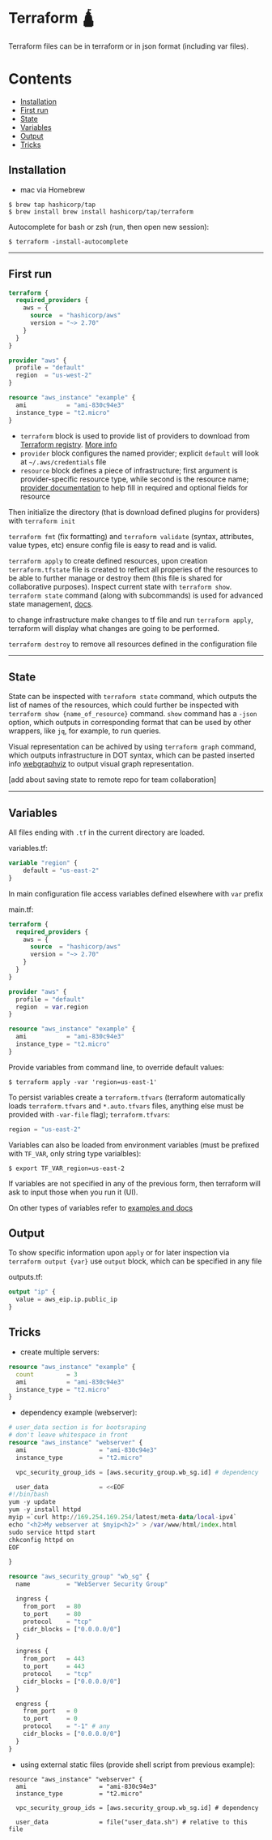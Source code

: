 # Terraform 🛕

Terraform files can be in terraform or in json format (including var files).

# Contents

+ [Installation](#installation)
+ [First run](#first-run)
+ [State](#state)
+ [Variables](#variables)
+ [Output](#output)
+ [Tricks](#tricks)

## Installation

+ mac via Homebrew
```shell
$ brew tap hashicorp/tap
$ brew install brew install hashicorp/tap/terraform
```

Autocomplete for bash or zsh (run, then open new session):
```shell
$ terraform -install-autocomplete
```

---

## First run

```terraform
terraform {
  required_providers {
    aws = {
      source  = "hashicorp/aws"
      version = "~> 2.70"
    }
  }
}

provider "aws" {
  profile = "default"
  region  = "us-west-2"
}

resource "aws_instance" "example" {
  ami           = "ami-830c94e3"
  instance_type = "t2.micro"
}
```

+ `terraform` block is used to provide list of providers to download from
[Terraform registry](https://registry.terraform.io/).
[More info](https://www.terraform.io/docs/configuration/provider-requirements.html)
+ `provider` block configures the named provider; explicit `default` will look
at `~/.aws/credentials` file
+ `resource` block defines a piece of infrastructure; first argument is
provider-specific resource type, while second is the resource name; [provider
documentation](https://www.terraform.io/docs/providers/index.html) to help fill
in required and optional fields for resource

Then initialize the directory (that is download defined plugins for providers)
with `terraform init`

`terraform fmt` (fix formatting) and `terraform validate` (syntax, attributes,
value types, etc) ensure config file is easy to read and is valid.

`terraform apply` to create defined resources, upon creation `terraform.tfstate`
file is created to reflect all properies of the resources to be able to further
manage or destroy them (this file is shared for collaborative purposes).
Inspect current state with `terraform show`. `terraform state` command (along
with subcommands) is used for advanced state management,
[docs](https://www.terraform.io/docs/commands/state/index.html).

to change infrastructure make changes to tf file and run `terraform apply`,
terraform will display what changes are going to be performed.

`terraform destroy` to remove all resources defined in the configuration file

---

## State

State can be inspected with `terraform state` command, which outputs the list
of names of the resources, which could further be inspected with
`terraform show {name_of_resource}` command. `show` command has a `-json`
option, which outputs in corresponding format that can be used by other
wrappers, like `jq`, for example, to run queries.

Visual representation can be achived by using `terraform graph` command, which
outputs infrastructure in DOT syntax, which can be pasted inserted info
[webgraphviz](http://webgraphviz.com/) to output visual graph representation.

[add about saving state to remote repo for team collaboration]

---

## Variables

All files ending with `.tf` in the current directory are loaded.

variables.tf:
```terraform
variable "region" {
	default = "us-east-2"
}
```

In main configuration file access variables defined elsewhere with `var` prefix

main.tf:
```terraform
terraform {
  required_providers {
    aws = {
      source  = "hashicorp/aws"
      version = "~> 2.70"
    }
  }
}

provider "aws" {
  profile = "default"
  region  = var.region
}

resource "aws_instance" "example" {
  ami           = "ami-830c94e3"
  instance_type = "t2.micro"
}
```

Provide variables from command line, to override default values:
```shell
$ terraform apply -var 'region=us-east-1'
```

To persist variables create a `terraform.tfvars` (terraform automatically loads
`terraform.tfvars` and `*.auto.tfvars` files, anything else must be provided
with `-var-file` flag); `terraform.tfvars`:
```terraform
region = "us-east-2"
```

Variables can also be loaded from environment variables (must be prefixed with
`TF_VAR`, only string type varialbles):
```shell
$ export TF_VAR_region=us-east-2
```

If variables are not specified in any of the previous form, then terraform will
ask to input those when you run it (UI).

On other types of variables refer to
[examples and docs](https://learn.hashicorp.com/tutorials/terraform/aws-variables?in=terraform/aws-get-started)

## Output

To show specific information upon `apply` or for later inspection via
`terraform output {var}` use `output` block, which can be specified in any file

outputs.tf:
```terraform
output "ip" {
  value = aws_eip.ip.public_ip
}
```

## Tricks

+ create multiple servers:
```terraform
resource "aws_instance" "example" {
  count         = 3
  ami           = "ami-830c94e3"
  instance_type = "t2.micro"
}
```

+ dependency example (webserver):
```terraform
# user_data section is for bootsraping
# don't leave whitespace in front
resource "aws_instance" "webserver" {
  ami                    = "ami-830c94e3"
  instance_type          = "t2.micro"

  vpc_security_group_ids = [aws.security_group.wb_sg.id] # dependency

  user_data	             = <<EOF
#!/bin/bash
yum -y update
yum -y install httpd
myip =`curl http://169.254.169.254/latest/meta-data/local-ipv4`
echo "<h2>My webserver at $myip<h2>" > /var/www/html/index.html
sudo service httpd start
chkconfig httpd on
EOF

}

resource "aws_security_group" "wb_sg" {
  name          = "WebServer Security Group"

  ingress {
    from_port   = 80
	to_port     = 80
	protocol    = "tcp"
	cidr_blocks = ["0.0.0.0/0"]
  }

  ingress {
    from_port   = 443
	to_port     = 443
	protocol    = "tcp"
	cidr_blocks = ["0.0.0.0/0"]
  }

  engress {
    from_port   = 0
	to_port     = 0
	protocol    = "-1" # any
	cidr_blocks = ["0.0.0.0/0"]
  }
}
```

+ using external static files (provide shell script from previous example):
```terrafrom
resource "aws_instance" "webserver" {
  ami                    = "ami-830c94e3"
  instance_type          = "t2.micro"

  vpc_security_group_ids = [aws.security_group.wb_sg.id] # dependency

  user_data              = file("user_data.sh") # relative to this file
```
